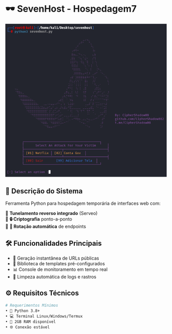 # 🕶️ SevenHost - Hospedagem7

![🖥️ SevenHost Preview](seven7.png)

## 📌 Descrição do Sistema
Ferramenta Python para hospedagem temporária de interfaces web com:

🔹 **Tunelamento reverso integrado** (Serveo)  
🔹 **🔒 Criptografia** ponto-a-ponto  
🔹 **🔄 Rotação automática** de endpoints  

## 🛠️ Funcionalidades Principais
- 🚀 Geração instantânea de URLs públicas
- 📁 Biblioteca de templates pré-configurados
- 📊 Console de monitoramento em tempo real
- 🧹 Limpeza automática de logs e rastros

## ⚙️ Requisitos Técnicos
```bash
# Requerimentos Mínimos
• 🐍 Python 3.8+ 
• 💻 Terminal Linux/Windows/Termux
• 🧠 2GB RAM disponível
• 🌐 Conexão estável
